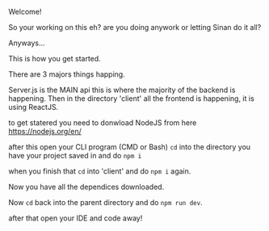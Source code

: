 Welcome!

So your working on this eh? are you doing anywork or letting Sinan do it all?

Anyways...

This is how you get started.

There are 3 majors things happing.

Server.js is the MAIN api this is where the majority of the backend is happening. Then in the directory 'client' all the frontend is happening, it is using ReactJS.

to get statered you need to donwload NodeJS from here https://nodejs.org/en/

after this open your CLI program (CMD or Bash) `cd` into the directory you have your project saved in and do `npm i`

when you finish that `cd` into 'client' and do `npm i` again.

Now you have all the dependices downloaded.

Now `cd` back into the parent directory and do `npm run dev`.

after that open your IDE and code away!
